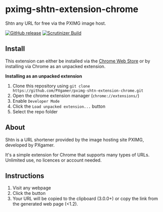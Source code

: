 # pximg-shtn-extension-chrome

Shtn any URL for free via the PXIMG image host.

[![GitHub release](https://img.shields.io/github/release/PXgamer/pximg-shtn-extension-chrome.svg)](https://github.com/PXgamer/pximg-shtn-extension-chrome/releases/latest) [![Scrutinizer Build](https://img.shields.io/scrutinizer/build/g/PXgamer/pximg-shtn-extension-chrome.svg)](https://scrutinizer-ci.com/g/PXgamer/pximg-shtn-extension-chrome/build-status/master)

## Install
This extension can either be installed via the [Chrome Web Store](https://chrome.google.com/webstore/detail/deicfjmokpmgedoacpdbinhjfnadkadd) or by installing via Chrome as an unpacked extension.

__Installing as an unpacked extension__

1. Clone this repository using `git clone https://github.com/PXgamer/pximg-shtn-extension-chrome.git`
2. Open the chrome extension manager (`chrome://extensions/`)
3. Enable `Developer Mode`
4. Click the `Load unpacked extension...` button
5. Select the repo folder

## About
Shtn is a URL shortener provided by the image hosting site PXIMG, developed by PXgamer.

It's a simple extension for Chrome that supports many types of URLs. Unlimited use, no licences or account needed.

## Instructions
1. Visit any webpage
2. Click the button
3. Your URL will be copied to the clipboard (3.0.0+) or copy the link from the generated web page (<1.2).
